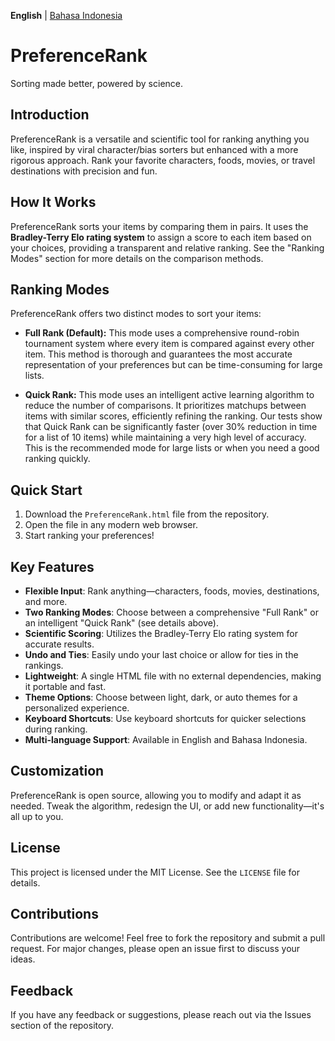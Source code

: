 **English** | [Bahasa Indonesia](https://github.com/mahalisyarifuddin/PreferenceRank/blob/main/README-id.md)

# PreferenceRank
Sorting made better, powered by science.

## Introduction
PreferenceRank is a versatile and scientific tool for ranking anything you like, inspired by viral character/bias sorters but enhanced with a more rigorous approach. Rank your favorite characters, foods, movies, or travel destinations with precision and fun.

## How It Works
PreferenceRank sorts your items by comparing them in pairs. It uses the **Bradley-Terry Elo rating system** to assign a score to each item based on your choices, providing a transparent and relative ranking. See the "Ranking Modes" section for more details on the comparison methods.

## Ranking Modes
PreferenceRank offers two distinct modes to sort your items:

- **Full Rank (Default):** This mode uses a comprehensive round-robin tournament system where every item is compared against every other item. This method is thorough and guarantees the most accurate representation of your preferences but can be time-consuming for large lists.

- **Quick Rank:** This mode uses an intelligent active learning algorithm to reduce the number of comparisons. It prioritizes matchups between items with similar scores, efficiently refining the ranking. Our tests show that Quick Rank can be significantly faster (over 30% reduction in time for a list of 10 items) while maintaining a very high level of accuracy. This is the recommended mode for large lists or when you need a good ranking quickly.

## Quick Start
1. Download the `PreferenceRank.html` file from the repository.
2. Open the file in any modern web browser.
3. Start ranking your preferences!

## Key Features
- **Flexible Input**: Rank anything—characters, foods, movies, destinations, and more.
- **Two Ranking Modes**: Choose between a comprehensive "Full Rank" or an intelligent "Quick Rank" (see details above).
- **Scientific Scoring**: Utilizes the Bradley-Terry Elo rating system for accurate results.
- **Undo and Ties**: Easily undo your last choice or allow for ties in the rankings.
- **Lightweight**: A single HTML file with no external dependencies, making it portable and fast.
- **Theme Options**: Choose between light, dark, or auto themes for a personalized experience.
- **Keyboard Shortcuts**: Use keyboard shortcuts for quicker selections during ranking.
- **Multi-language Support**: Available in English and Bahasa Indonesia.

## Customization
PreferenceRank is open source, allowing you to modify and adapt it as needed. Tweak the algorithm, redesign the UI, or add new functionality—it's all up to you.

## License
This project is licensed under the MIT License. See the `LICENSE` file for details.

## Contributions
Contributions are welcome! Feel free to fork the repository and submit a pull request. For major changes, please open an issue first to discuss your ideas.

## Feedback
If you have any feedback or suggestions, please reach out via the Issues section of the repository.
